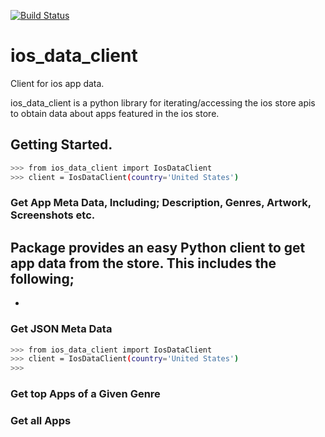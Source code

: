 [![Build Status](https://travis-ci.org/samroon2/ios_data_client.svg?branch=main)](https://travis-ci.org/samroon2/ios_data_client)
# ios_data_client
Client for ios app data.

ios_data_client is a python library for iterating/accessing the ios store apis to obtain data about apps featured in the ios store.

## Getting Started.

```bash
>>> from ios_data_client import IosDataClient
>>> client = IosDataClient(country='United States')
```
### Get App Meta Data, Including; Description, Genres, Artwork, Screenshots etc.
Package provides an easy Python client to get app data from the store. This includes the following;
-  
-  

### Get JSON Meta Data
 ```bash
>>> from ios_data_client import IosDataClient
>>> client = IosDataClient(country='United States')
>>> 
```
### Get top Apps of a Given Genre

### Get all Apps